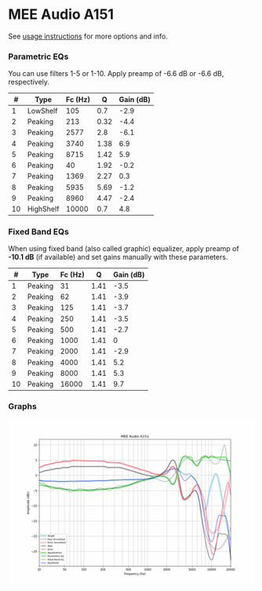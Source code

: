 # MEE Audio A151
See [usage instructions](https://github.com/jaakkopasanen/AutoEq#usage) for more options and info.

### Parametric EQs
You can use filters 1-5 or 1-10. Apply preamp of -6.6 dB or -6.6 dB, respectively.

|   # | Type      |   Fc (Hz) |    Q |   Gain (dB) |
|-----|-----------|-----------|------|-------------|
|   1 | LowShelf  |       105 | 0.7  |        -2.9 |
|   2 | Peaking   |       213 | 0.32 |        -4.4 |
|   3 | Peaking   |      2577 | 2.8  |        -6.1 |
|   4 | Peaking   |      3740 | 1.38 |         6.9 |
|   5 | Peaking   |      8715 | 1.42 |         5.9 |
|   6 | Peaking   |        40 | 1.92 |        -0.2 |
|   7 | Peaking   |      1369 | 2.27 |         0.3 |
|   8 | Peaking   |      5935 | 5.69 |        -1.2 |
|   9 | Peaking   |      8960 | 4.47 |        -2.4 |
|  10 | HighShelf |     10000 | 0.7  |         4.8 |

### Fixed Band EQs
When using fixed band (also called graphic) equalizer, apply preamp of **-10.1 dB** (if available) and set gains manually with these parameters.

|   # | Type    |   Fc (Hz) |    Q |   Gain (dB) |
|-----|---------|-----------|------|-------------|
|   1 | Peaking |        31 | 1.41 |        -3.5 |
|   2 | Peaking |        62 | 1.41 |        -3.9 |
|   3 | Peaking |       125 | 1.41 |        -3.7 |
|   4 | Peaking |       250 | 1.41 |        -3.5 |
|   5 | Peaking |       500 | 1.41 |        -2.7 |
|   6 | Peaking |      1000 | 1.41 |         0   |
|   7 | Peaking |      2000 | 1.41 |        -2.9 |
|   8 | Peaking |      4000 | 1.41 |         5.2 |
|   9 | Peaking |      8000 | 1.41 |         5.3 |
|  10 | Peaking |     16000 | 1.41 |         9.7 |

### Graphs
![](./MEE%20Audio%20A151.png)
